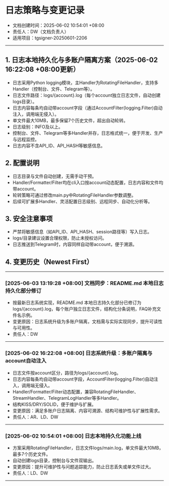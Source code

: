 # 日志策略与变更记录

- 文档创建时间：2025-06-02 10:54:01 +08:00
- 责任人：DW（文档负责人）
- 适用项目：tgsigner-20250601-2206

---
## 1. 日志本地持久化与多账户隔离方案（2025-06-02 16:22:08 +08:00更新）
- 日志采用Python logging模块，主Handler为RotatingFileHandler，支持多Handler（控制台、文件、Telegram等）。
- 日志文件路径：logs/{account}.log（每个account独立日志文件，自动创建logs目录）。
- 日志内容每条均自动带account字段（通过AccountFilter(logging.Filter)自动注入，调用端无侵入）。
- 单文件最大10MB，最多保留7个历史文件，超出自动轮转。
- 日志级别：INFO及以上。
- 控制台、文件、Telegram等多Handler并存，日志格式统一，便于开发、生产与远程监控。
- 日志内容不含API_ID、API_HASH等敏感信息。

## 2. 配置说明
- 日志目录与文件自动创建，无需手动干预。
- Handler/Formatter/Filter均在cli入口按account动态配置，日志内容和文件均带account。
- 轮转策略可通过修改main.py中RotatingFileHandler参数调整。
- 后续可扩展多Handler、灵活配置日志级别、远程同步、自动化分析等。

## 3. 安全注意事项
- 严禁将敏感信息（如API_ID、API_HASH、session路径等）写入日志。
- logs/目录建议设置合理权限，防止未授权访问。
- 日志推送到Telegram时，内容同样自动带account，便于溯源。

## 4. 变更历史（Newest First）
---
### [2025-06-03 13:19:28 +08:00] 文档同步：README.md 本地日志持久化部分修订
- 按最新日志系统实现，README.md 本地日志持久化部分已修订为 logs/{account}.log，每个账户独立日志文件，结构化分条说明，FAQ补充文件名示例。
- 变更原因：日志系统升级为多账户隔离，文档需与实际实现同步，提升可读性与可用性。
- 责任人：DW
---
### [2025-06-02 16:22:08 +08:00] 日志系统升级：多账户隔离与account自动注入
- 日志文件按account区分，路径为logs/{account}.log。
- 日志内容每条均自动带account字段，AccountFilter(logging.Filter)自动注入，调用端无侵入。
- Handler/Formatter/Filter动态配置，兼容RotatingFileHandler、StreamHandler、TelegramLogHandler等多Handler。
- 结构KISS/DRY/SOLID，便于维护与扩展。
- 变更原因：满足多账户日志隔离、内容可溯源、结构可维护性与扩展性需求。
- 责任人：AR、LD、DW
---
### [2025-06-02 10:54:01 +08:00] 日志本地持久化功能上线
- 方案采用RotatingFileHandler，日志文件logs/main.log，单文件最大10MB，最多7个历史文件。
- 自动创建logs目录，控制台与文件双输出。
- 变更原因：提升可维护性与问题追踪能力，防止日志丢失或单文件过大。
- 责任人：LD、DW
--- 